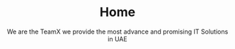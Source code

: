 ---
title: "Home"
slug: "home"
type: page
page_title: "TEAMX IT Solutions"
subtitle: "We are the TeamX we provide  the most advance  and promising IT Solutions in UAE"
description: "Creativity guarantees success. TeamX unites you with professionals of IT solutions in UAE. They step into your boots and collide your business with creativity to take you to the heights of success in UAE"
footer: "This Website is Designed and Developed By TEAMX - 2018"
social_media: 
    facebook: "facebook.com"
    twitter: "twitter.com"
    instagram: "instagram.com"
    youtube: "youtube.com"
    googleplus: "google.com"
---